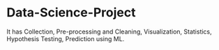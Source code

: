 # Data-Science-Project
It has Collection, Pre-processing and Cleaning, Visualization, Statistics, Hypothesis Testing, Prediction using ML.
